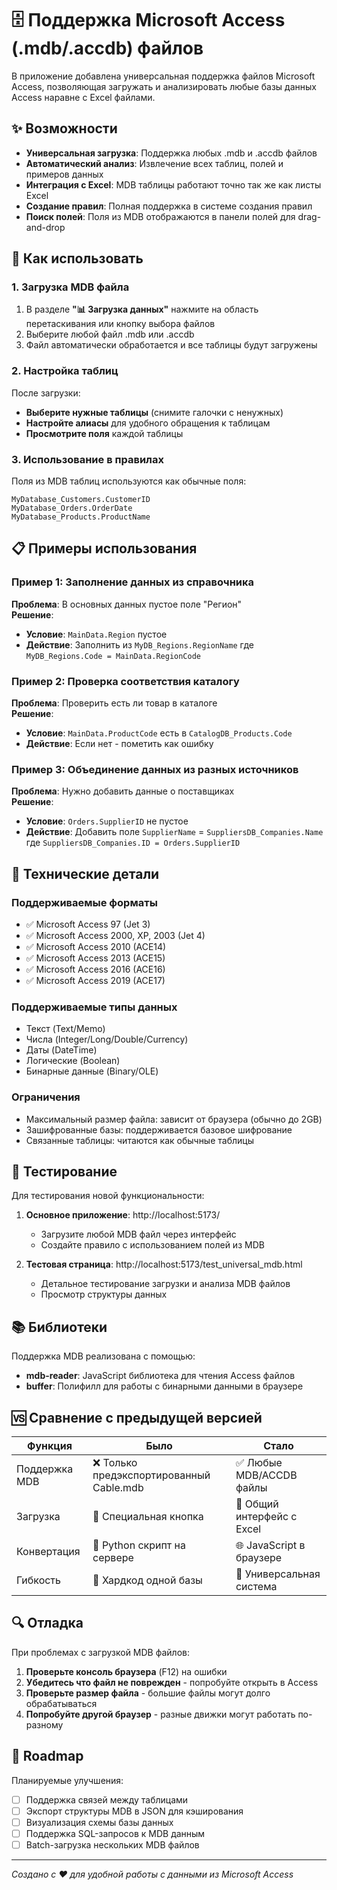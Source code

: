 # 🗄️ Поддержка Microsoft Access (.mdb/.accdb) файлов

В приложение добавлена универсальная поддержка файлов Microsoft Access, позволяющая загружать и анализировать любые базы данных Access наравне с Excel файлами.

## ✨ Возможности

- **Универсальная загрузка**: Поддержка любых .mdb и .accdb файлов
- **Автоматический анализ**: Извлечение всех таблиц, полей и примеров данных
- **Интеграция с Excel**: MDB таблицы работают точно так же как листы Excel
- **Создание правил**: Полная поддержка в системе создания правил
- **Поиск полей**: Поля из MDB отображаются в панели полей для drag-and-drop

## 🚀 Как использовать

### 1. Загрузка MDB файла

1. В разделе **"📊 Загрузка данных"** нажмите на область перетаскивания или кнопку выбора файлов
2. Выберите любой файл .mdb или .accdb
3. Файл автоматически обработается и все таблицы будут загружены

### 2. Настройка таблиц

После загрузки:
- **Выберите нужные таблицы** (снимите галочки с ненужных)
- **Настройте алиасы** для удобного обращения к таблицам
- **Просмотрите поля** каждой таблицы

### 3. Использование в правилах

Поля из MDB таблиц используются как обычные поля:
```
MyDatabase_Customers.CustomerID
MyDatabase_Orders.OrderDate
MyDatabase_Products.ProductName
```

## 📋 Примеры использования

### Пример 1: Заполнение данных из справочника
**Проблема**: В основных данных пустое поле "Регион"  
**Решение**: 
- **Условие**: `MainData.Region` пустое
- **Действие**: Заполнить из `MyDB_Regions.RegionName` где `MyDB_Regions.Code = MainData.RegionCode`

### Пример 2: Проверка соответствия каталогу
**Проблема**: Проверить есть ли товар в каталоге  
**Решение**:
- **Условие**: `MainData.ProductCode` есть в `CatalogDB_Products.Code`
- **Действие**: Если нет - пометить как ошибку

### Пример 3: Объединение данных из разных источников
**Проблема**: Нужно добавить данные о поставщиках  
**Решение**:
- **Условие**: `Orders.SupplierID` не пустое
- **Действие**: Добавить поле `SupplierName` = `SuppliersDB_Companies.Name` где `SuppliersDB_Companies.ID = Orders.SupplierID`

## 🔧 Технические детали

### Поддерживаемые форматы
- ✅ Microsoft Access 97 (Jet 3)
- ✅ Microsoft Access 2000, XP, 2003 (Jet 4)  
- ✅ Microsoft Access 2010 (ACE14)
- ✅ Microsoft Access 2013 (ACE15)
- ✅ Microsoft Access 2016 (ACE16)
- ✅ Microsoft Access 2019 (ACE17)

### Поддерживаемые типы данных
- Текст (Text/Memo)
- Числа (Integer/Long/Double/Currency)
- Даты (DateTime)
- Логические (Boolean)
- Бинарные данные (Binary/OLE)

### Ограничения
- Максимальный размер файла: зависит от браузера (обычно до 2GB)
- Зашифрованные базы: поддерживается базовое шифрование
- Связанные таблицы: читаются как обычные таблицы

## 🧪 Тестирование

Для тестирования новой функциональности:

1. **Основное приложение**: http://localhost:5173/
   - Загрузите любой MDB файл через интерфейс
   - Создайте правило с использованием полей из MDB

2. **Тестовая страница**: http://localhost:5173/test_universal_mdb.html
   - Детальное тестирование загрузки и анализа MDB файлов
   - Просмотр структуры данных

## 📚 Библиотеки

Поддержка MDB реализована с помощью:
- **mdb-reader**: JavaScript библиотека для чтения Access файлов
- **buffer**: Полифилл для работы с бинарными данными в браузере

## 🆚 Сравнение с предыдущей версией

| Функция | Было | Стало |
|---------|------|-------|
| Поддержка MDB | ❌ Только предэкспортированный Cable.mdb | ✅ Любые MDB/ACCDB файлы |
| Загрузка | 🔧 Специальная кнопка | 📁 Общий интерфейс с Excel |
| Конвертация | 🐍 Python скрипт на сервере | 🌐 JavaScript в браузере |
| Гибкость | 📌 Хардкод одной базы | 🔄 Универсальная система |

## 🔍 Отладка

При проблемах с загрузкой MDB файлов:

1. **Проверьте консоль браузера** (F12) на ошибки
2. **Убедитесь что файл не поврежден** - попробуйте открыть в Access
3. **Проверьте размер файла** - большие файлы могут долго обрабатываться
4. **Попробуйте другой браузер** - разные движки могут работать по-разному

## 🎯 Roadmap

Планируемые улучшения:
- [ ] Поддержка связей между таблицами
- [ ] Экспорт структуры MDB в JSON для кэширования
- [ ] Визуализация схемы базы данных
- [ ] Поддержка SQL-запросов к MDB данным
- [ ] Batch-загрузка нескольких MDB файлов

---

*Создано с ❤️ для удобной работы с данными из Microsoft Access* 